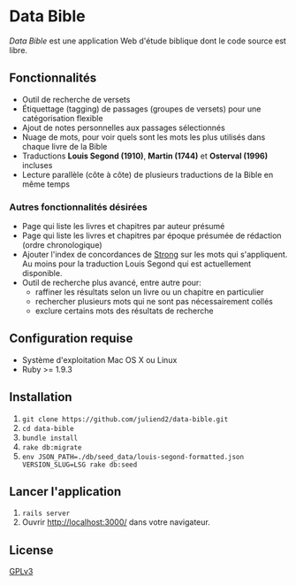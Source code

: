 # Data Bible

*Data Bible* est une application Web d'étude biblique dont le code source est libre.

## Fonctionnalités

* Outil de recherche de versets
* Étiquettage (tagging) de passages (groupes de versets) pour une catégorisation flexible
* Ajout de notes personnelles aux passages sélectionnés
* Nuage de mots, pour voir quels sont les mots les plus utilisés dans chaque
  livre de la Bible
* Traductions **Louis Segond (1910)**, **Martin (1744)** et **Osterval (1996)** incluses
* Lecture parallèle (côte à côte) de plusieurs traductions de la Bible en même temps

### Autres fonctionnalités désirées

* Page qui liste les livres et chapitres par auteur présumé
* Page qui liste les livres et chapitres par époque présumée de rédaction (ordre chronologique)
* Ajouter l'index de concordances de [Strong](https://en.wikipedia.org/wiki/Strong%27s_Concordance) sur les mots qui s'appliquent. Au moins pour la traduction Louis Segond qui est actuellement disponible.
* Outil de recherche plus avancé, entre autre pour:
  * raffiner les résultats selon un livre ou un chapitre en particulier
  * rechercher plusieurs mots qui ne sont pas nécessairement collés
  * exclure certains mots des résultats de recherche

## Configuration requise

* Système d'exploitation Mac OS X ou Linux
* Ruby >= 1.9.3

## Installation

1. `git clone https://github.com/juliend2/data-bible.git`
2. `cd data-bible`
3. `bundle install`
4. `rake db:migrate`
5. `env JSON_PATH=./db/seed_data/louis-segond-formatted.json VERSION_SLUG=LSG rake db:seed`

## Lancer l'application

1. `rails server`
2. Ouvrir [http://localhost:3000/](http://localhost:3000/) dans votre
   navigateur.

## License

[GPLv3](http://www.gnu.org/licenses/gpl-3.0.fr.html)
